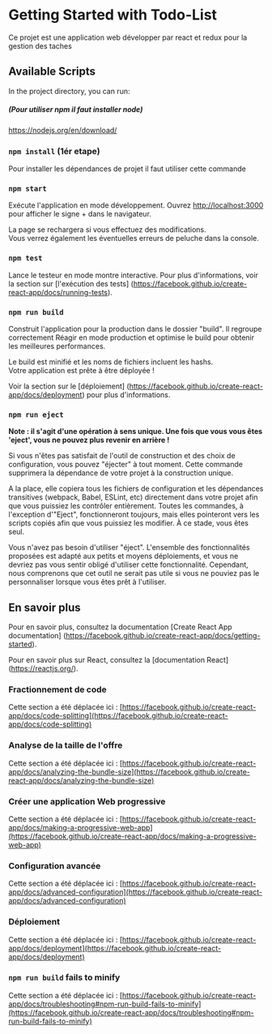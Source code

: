 # Getting Started with Todo-List

Ce projet est une application web développer par react et redux pour la gestion des taches

## Available Scripts

In the project directory, you can run:

##### (Pour utiliser npm il faut installer node)

https://nodejs.org/en/download/

### `npm install` (1ér etape) 

Pour installer les dépendances de projet il faut utiliser cette commande

### `npm start`

Exécute l'application en mode développement.
Ouvrez [http://localhost:3000](http://localhost:3000) pour afficher le signe + dans le navigateur.

La page se rechargera si vous effectuez des modifications.\
Vous verrez également les éventuelles erreurs de peluche dans la console.

### `npm test`

Lance le testeur en mode montre interactive.
Pour plus d'informations, voir la section sur [l'exécution des tests] (https://facebook.github.io/create-react-app/docs/running-tests).

### `npm run build`

Construit l'application pour la production dans le dossier "build".
Il regroupe correctement Réagir en mode production et optimise le build pour obtenir les meilleures performances.

Le build est minifié et les noms de fichiers incluent les hashs.\
Votre application est prête à être déployée !

Voir la section sur le [déploiement] (https://facebook.github.io/create-react-app/docs/deployment) pour plus d'informations.


### `npm run eject`

**Note : il s'agit d'une opération à sens unique. Une fois que vous vous êtes 'eject', vous ne pouvez plus revenir en arrière !**

Si vous n'êtes pas satisfait de l'outil de construction et des choix de configuration, vous pouvez "éjecter" à tout moment. Cette commande supprimera la dépendance de votre projet à la construction unique.

A la place, elle copiera tous les fichiers de configuration et les dépendances transitives (webpack, Babel, ESLint, etc) directement dans votre projet afin que vous puissiez les contrôler entièrement. Toutes les commandes, à l'exception d'"Eject", fonctionneront toujours, mais elles pointeront vers les scripts copiés afin que vous puissiez les modifier. À ce stade, vous êtes seul.

Vous n'avez pas besoin d'utiliser "éject". L'ensemble des fonctionnalités proposées est adapté aux petits et moyens déploiements, et vous ne devriez pas vous sentir obligé d'utiliser cette fonctionnalité. Cependant, nous comprenons que cet outil ne serait pas utile si vous ne pouviez pas le personnaliser lorsque vous êtes prêt à l'utiliser.

## En savoir plus

Pour en savoir plus, consultez la documentation [Create React App documentation] (https://facebook.github.io/create-react-app/docs/getting-started).

Pour en savoir plus sur React, consultez la [documentation React] (https://reactjs.org/).

### Fractionnement de code

Cette section a été déplacée ici : [https://facebook.github.io/create-react-app/docs/code-splitting](https://facebook.github.io/create-react-app/docs/code-splitting)

### Analyse de la taille de l'offre

Cette section a été déplacée ici : [https://facebook.github.io/create-react-app/docs/analyzing-the-bundle-size](https://facebook.github.io/create-react-app/docs/analyzing-the-bundle-size)

### Créer une application Web progressive

Cette section a été déplacée ici : [https://facebook.github.io/create-react-app/docs/making-a-progressive-web-app](https://facebook.github.io/create-react-app/docs/making-a-progressive-web-app)

### Configuration avancée

Cette section a été déplacée ici : [https://facebook.github.io/create-react-app/docs/advanced-configuration](https://facebook.github.io/create-react-app/docs/advanced-configuration)

### Déploiement

Cette section a été déplacée ici : [https://facebook.github.io/create-react-app/docs/deployment](https://facebook.github.io/create-react-app/docs/deployment)

### `npm run build` fails to minify

Cette section a été déplacée ici : [https://facebook.github.io/create-react-app/docs/troubleshooting#npm-run-build-fails-to-minify](https://facebook.github.io/create-react-app/docs/troubleshooting#npm-run-build-fails-to-minify)
